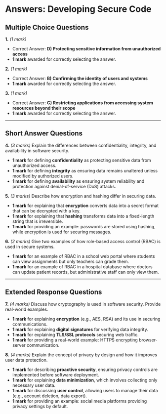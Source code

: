# **Answers: Developing Secure Code**

## **Multiple Choice Questions**

**1.** *(1 mark)*
- Correct Answer: **D) Protecting sensitive information from unauthorized access**
- **1 mark** awarded for correctly selecting the answer.

**2.** *(1 mark)*
- Correct Answer: **B) Confirming the identity of users and systems**
- **1 mark** awarded for correctly selecting the answer.

**3.** *(1 mark)*
- Correct Answer: **C) Restricting applications from accessing system resources beyond their scope**
- **1 mark** awarded for correctly selecting the answer.

---

## **Short Answer Questions**

**4.** *(3 marks)* Explain the differences between confidentiality, integrity, and availability in software security.
- **1 mark** for defining **confidentiality** as protecting sensitive data from unauthorized access.
- **1 mark** for defining **integrity** as ensuring data remains unaltered unless modified by authorized users.
- **1 mark** for defining **availability** as ensuring system reliability and protection against denial-of-service (DoS) attacks.

**5.** *(3 marks)* Describe how encryption and hashing differ in securing data.
- **1 mark** for explaining that **encryption** converts data into a secret format that can be decrypted with a key.
- **1 mark** for explaining that **hashing** transforms data into a fixed-length string that is irreversible.
- **1 mark** for providing an example: passwords are stored using hashing, while encryption is used for securing messages.

**6.** *(2 marks)* Give two examples of how role-based access control (RBAC) is used in secure systems.
- **1 mark** for an example of RBAC in a school web portal where students can view assignments but only teachers can grade them.
- **1 mark** for an example of RBAC in a hospital database where doctors can update patient records, but administrative staff can only view them.

---

## **Extended Response Questions**

**7.** *(4 marks)* Discuss how cryptography is used in software security. Provide real-world examples.
- **1 mark** for explaining **encryption** (e.g., AES, RSA) and its use in securing communications.
- **1 mark** for explaining **digital signatures** for verifying data integrity.
- **1 mark** for explaining **TLS/SSL protocols** securing web traffic.
- **1 mark** for providing a real-world example: HTTPS encrypting browser-server communication.

**8.** *(4 marks)* Explain the concept of privacy by design and how it improves user data protection.
- **1 mark** for describing **proactive security**, ensuring privacy controls are implemented before software deployment.
- **1 mark** for explaining **data minimization**, which involves collecting only necessary user data.
- **1 mark** for discussing **user control**, allowing users to manage their data (e.g., account deletion, data export).
- **1 mark** for providing an example: social media platforms providing privacy settings by default.